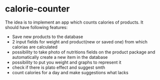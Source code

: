 # calorie-counter
 The idea is to implement an app which counts calories of products. It should have following features:
 + Save new products to the database
 + 2 input fields for weight and product(new or saved one) from which calorias are calculated
 + possibility to take photo of nutritions fields on the product package and automatically create a new item in the database
 + possibility to put you weight and graphs to represent it
 + check if there is plato effect and suggest smth
 + count calories for a day and make suggestions what lacks
